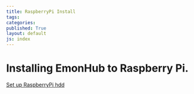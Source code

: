 ```yaml
---
title: RaspberryPi Install
tags: 
categories: 
published: True
layout: default
js: index
---
```


Installing EmonHub to Raspberry Pi.
===================================

[Set up RaspberryPi hdd]({{site.page}}install/raspberrypi/harddrive.md)





